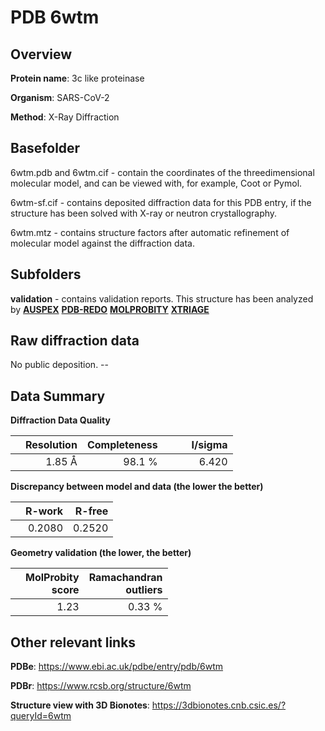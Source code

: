 # PDB 6wtm

## Overview

**Protein name**: 3c like proteinase

**Organism**: SARS-CoV-2

**Method**: X-Ray Diffraction

## Basefolder

6wtm.pdb and 6wtm.cif - contain the coordinates of the threedimensional molecular model, and can be viewed with, for example, Coot or Pymol.

6wtm-sf.cif - contains deposited diffraction data for this PDB entry, if the structure has been solved with X-ray or neutron crystallography.

6wtm.mtz - contains structure factors after automatic refinement of molecular model against the diffraction data.

## Subfolders





**validation** - contains validation reports. This structure has been analyzed by [**AUSPEX**](https://github.com/thorn-lab/coronavirus_structural_task_force/tree/master/pdb/3c_like_proteinase/SARS-CoV-2/6wtm/validation/auspex) [**PDB-REDO**](https://github.com/thorn-lab/coronavirus_structural_task_force/tree/master/pdb/3c_like_proteinase/SARS-CoV-2/6wtm/validation/pdb-redo) [**MOLPROBITY**](https://github.com/thorn-lab/coronavirus_structural_task_force/tree/master/pdb/3c_like_proteinase/SARS-CoV-2/6wtm/validation/molprobity) [**XTRIAGE**](https://github.com/thorn-lab/coronavirus_structural_task_force/blob/master/pdb/3c_like_proteinase/SARS-CoV-2/6wtm/validation/Xtriage_output.log) 

## Raw diffraction data

No public deposition. --<br> 

## Data Summary
**Diffraction Data Quality**

|   | Resolution | Completeness| I/sigma |
|---|-------------:|----------------:|--------------:|
|   |1.85 Å|98.1  %|<img width=50/>6.420|

**Discrepancy between model and data (the lower the better)**

|   | **R-work**| **R-free**   
|---|-------------:|----------------:|           
||  0.2080|  0.2520|

**Geometry validation (the lower, the better)**

|   |**MolProbity<br>score**| **Ramachandran<br>outliers** 
|---|-------------:|----------------:|
||  1.23|  0.33 %|

 

 



## Other relevant links 
**PDBe**:  https://www.ebi.ac.uk/pdbe/entry/pdb/6wtm
 
**PDBr**: https://www.rcsb.org/structure/6wtm 

**Structure view with 3D Bionotes**: https://3dbionotes.cnb.csic.es/?queryId=6wtm

